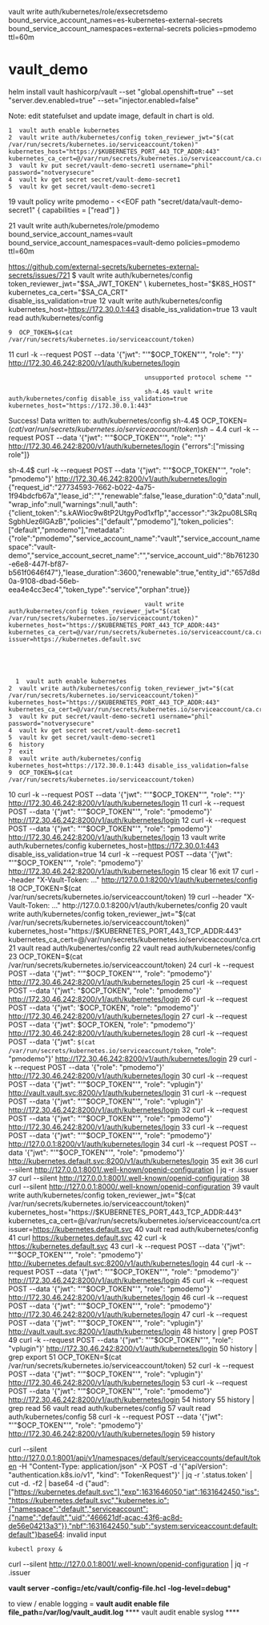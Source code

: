 vault write auth/kubernetes/role/exsecretsdemo bound_service_account_names=es-kubernetes-external-secrets bound_service_account_namespaces=external-secrets policies=pmodemo ttl=60m



# vault_demo
helm install vault hashicorp/vault     --set "global.openshift=true"     --set "server.dev.enabled=true" --set="injector.enabled=false"

Note: edit statefulset and update image, default in chart is old. 


    1  vault auth enable kubernetes
    2  vault write auth/kubernetes/config token_reviewer_jwt="$(cat /var/run/secrets/kubernetes.io/serviceaccount/token)" kubernetes_host="https://$KUBERNETES_PORT_443_TCP_ADDR:443" kubernetes_ca_cert=@/var/run/secrets/kubernetes.io/serviceaccount/ca.crt
    3  vault kv put secret/vault-demo-secret1 username="phil" password="notverysecure"
    4  vault kv get secret secret/vault-demo-secret1
    5  vault kv get secret/vault-demo-secret1

   19  vault policy write pmodemo - <<EOF
path "secret/data/vault-demo-secret1" {
  capabilities = ["read"]
}
                                          
                                          

   21  vault write auth/kubernetes/role/pmodemo bound_service_account_names=vault bound_service_account_namespaces=vault-demo policies=pmodemo ttl=60m
   
https://github.com/external-secrets/kubernetes-external-secrets/issues/721
$ vault write auth/kubernetes/config \
        token_reviewer_jwt="$SA_JWT_TOKEN" \
        kubernetes_host="$K8S_HOST" \
        kubernetes_ca_cert="$SA_CA_CRT" \
        disable_iss_validation=true
    12  vault write auth/kubernetes/config kubernetes_host=https://172.30.0.1:443 disable_iss_validation=true
   13  vault read auth/kubernetes/config
                                          
                                          
                                          
    9  OCP_TOKEN=$(cat /var/run/secrets/kubernetes.io/serviceaccount/token)
   11  curl -k --request POST --data '{"jwt": "'"$OCP_TOKEN"'", "role": ""}' http://172.30.46.242:8200/v1/auth/kubernetes/login

                                          
                                          unsupported protocol scheme ""
                                          
                                          sh-4.4$ vault write auth/kubernetes/config disable_iss_validation=true kubernetes_host="https://172.30.0.1:443"
Success! Data written to: auth/kubernetes/config
sh-4.4$ OCP_TOKEN=$(cat /var/run/secrets/kubernetes.io/serviceaccount/token)sh-4.4$ curl -k --request POST --data '{"jwt": "'"$OCP_TOKEN"'", "role": ""}' http://172.30.46.242:8200/v1/auth/kubernetes/login
{"errors":["missing role"]}
                                          
                                          
sh-4.4$ curl -k --request POST --data '{"jwt": "'"$OCP_TOKEN"'", "role": "pmodemo"}' http://172.30.46.242:8200/v1/auth/kubernetes/login
{"request_id":"27734593-7662-b022-4a75-1f94bdcfb67a","lease_id":"","renewable":false,"lease_duration":0,"data":null,"wrap_info":null,"warnings":null,"auth":{"client_token":"s.kAWioc9w8tP2UtgyPod1xf1p","accessor":"3k2pu08LSRqSgbhUez6lGAzB","policies":["default","pmodemo"],"token_policies":["default","pmodemo"],"metadata":{"role":"pmodemo","service_account_name":"vault","service_account_namespace":"vault-demo","service_account_secret_name":"","service_account_uid":"8b761230-e6e8-447f-bf87-b561f0646f47"},"lease_duration":3600,"renewable":true,"entity_id":"657d8d0a-9108-dbad-56eb-eea4e4cc3ec4","token_type":"service","orphan":true}}
                                          
                                          
                                          vault write auth/kubernetes/config token_reviewer_jwt="$(cat /var/run/secrets/kubernetes.io/serviceaccount/token)" kubernetes_host="https://$KUBERNETES_PORT_443_TCP_ADDR:443" kubernetes_ca_cert=@/var/run/secrets/kubernetes.io/serviceaccount/ca.crt issuer=https://kubernetes.default.svc
                                          
                                          
                                          
                                          
                                         
      1  vault auth enable kubernetes
    2  vault write auth/kubernetes/config token_reviewer_jwt="$(cat /var/run/secrets/kubernetes.io/serviceaccount/token)" kubernetes_host="https://$KUBERNETES_PORT_443_TCP_ADDR:443" kubernetes_ca_cert=@/var/run/secrets/kubernetes.io/serviceaccount/ca.crt
    3  vault kv put secret/vault-demo-secret1 username="phil" password="notverysecure"
    4  vault kv get secret secret/vault-demo-secret1
    5  vault kv get secret/vault-demo-secret1
    6  history
    7  exit
    8  vault write auth/kubernetes/config kubernetes_host=https://172.30.0.1:443 disable_iss_validation=false
    9  OCP_TOKEN=$(cat /var/run/secrets/kubernetes.io/serviceaccount/token)
   10  curl -k --request POST --data '{"jwt": "'"$OCP_TOKEN"'", "role": ""}' http://172.30.46.242:8200/v1/auth/kubernetes/login
   11  curl -k --request POST --data '{"jwt": "'"$OCP_TOKEN"'", "role": "pmodemo"}' http://172.30.46.242:8200/v1/auth/kubernetes/login
   12  curl -k --request POST --data '{"jwt": "'"$OCP_TOKEN"'", "role": "pmodemo"}' http://172.30.46.242:8200/v1/auth/kubernetes/login
   13  vault write auth/kubernetes/config kubernetes_host=https://172.30.0.1:443 disable_iss_validation=true
   14  curl -k --request POST --data '{"jwt": "'"$OCP_TOKEN"'", "role": "pmodemo"}' http://172.30.46.242:8200/v1/auth/kubernetes/login
   15  clear
   16  exit
   17  curl     --header "X-Vault-Token: ..."     http://127.0.0.1:8200/v1/auth/kubernetes/config
   18  OCP_TOKEN=$(cat /var/run/secrets/kubernetes.io/serviceaccount/token)
   19  curl     --header "X-Vault-Token: ..."     http://127.0.0.1:8200/v1/auth/kubernetes/config
   20  vault write auth/kubernetes/config token_reviewer_jwt="$(cat /var/run/secrets/kubernetes.io/serviceaccount/token)" kubernetes_host="https://$KUBERNETES_PORT_443_TCP_ADDR:443" kubernetes_ca_cert=@/var/run/secrets/kubernetes.io/serviceaccount/ca.crt
   21  vault read auth/kubenertes/config
   22  vault read auth/kubernetes/config
   23  OCP_TOKEN=$(cat /var/run/secrets/kubernetes.io/serviceaccount/token)
   24  curl -k --request POST --data '{"jwt": "'"$OCP_TOKEN"'", "role": "pmodemo"}' http://172.30.46.242:8200/v1/auth/kubernetes/login
   25  curl -k --request POST --data '{"jwt": "$OCP_TOKEN", "role": "pmodemo"}' http://172.30.46.242:8200/v1/auth/kubernetes/login
   26  curl -k --request POST --data '{"jwt": '$OCP_TOKEN', "role": "pmodemo"}' http://172.30.46.242:8200/v1/auth/kubernetes/login
   27  curl -k --request POST --data '{"jwt": $OCP_TOKEN, "role": "pmodemo"}' http://172.30.46.242:8200/v1/auth/kubernetes/login
   28  curl -k --request POST --data '{"jwt": `$(cat /var/run/secrets/kubernetes.io/serviceaccount/token`, "role": "pmodemo"}' http://172.30.46.242:8200/v1/auth/kubernetes/login
   29  curl -k --request POST --data '{"role": "pmodemo"}' http://172.30.46.242:8200/v1/auth/kubernetes/login
   30  curl -k --request POST --data '{"jwt": "'"$OCP_TOKEN"'", "role": "vplugin"}' http://vault.vault.svc:8200/v1/auth/kubernetes/login
   31  curl -k --request POST --data '{"jwt": "'"$OCP_TOKEN"'", "role": "vplugin"}' http://172.30.46.242:8200/v1/auth/kubernetes/login
   32  curl -k --request POST --data '{"jwt": "'"$OCP_TOKEN"'", "role": "pmodemo"}' http://172.30.46.242:8200/v1/auth/kubernetes/login
   33  curl -k --request POST --data '{"jwt": "'"$OCP_TOKEN"'", "role": "pmodemo"}' http://127.0.0.1:8200/v1/auth/kubernetes/login
   34  curl -k --request POST --data '{"jwt": "'"$OCP_TOKEN"'", "role": "pmodemo"}' http://kubernetes.default.svc:8200/v1/auth/kubernetes/login
   35  exit
   36  curl --silent http://127.0.0.1:8001/.well-known/openid-configuration | jq -r .issuer
   37  curl --silent http://127.0.0.1:8001/.well-known/openid-configuration 
   38  curl --silent http://127.0.0.1:8000/.well-known/openid-configuration 
   39  vault write auth/kubernetes/config token_reviewer_jwt="$(cat /var/run/secrets/kubernetes.io/serviceaccount/token)" kubernetes_host="https://$KUBERNETES_PORT_443_TCP_ADDR:443" kubernetes_ca_cert=@/var/run/secrets/kubernetes.io/serviceaccount/ca.crt issuer=https://kubernetes.default.svc
   40  vault read auth/kubernetes/config
   41  curl https://kubernetes.default.svc
   42  curl -k https://kubernetes.default.svc
   43  curl -k --request POST --data '{"jwt": "'"$OCP_TOKEN"'", "role": "pmodemo"}' http://kubernetes.default.svc:8200/v1/auth/kubernetes/login
   44  curl -k --request POST --data '{"jwt": "'"$OCP_TOKEN"'", "role": "pmodemo"}' http://172.30.46.242:8200/v1/auth/kubernetes/login
   45  curl -k --request POST --data '{"jwt": "'"$OCP_TOKEN"'", "role": "pmodemo"}' http://172.30.46.242:8200/v1/auth/kubernetes/login
   46  curl -k --request POST --data '{"jwt": "'"$OCP_TOKEN"'", "role": "pmodemo"}' http://172.30.46.242:8200/v1/auth/kubernetes/login
   47  curl -k --request POST --data '{"jwt": "'"$OCP_TOKEN"'", "role": "vplugin"}' http://vault.vault.svc:8200/v1/auth/kubernetes/login
   48  history | grep POST
   49  curl -k --request POST --data '{"jwt": "'"$OCP_TOKEN"'", "role": "vplugin"}' http://172.30.46.242:8200/v1/auth/kubernetes/login
   50  history | grep export
   51  OCP_TOKEN=$(cat /var/run/secrets/kubernetes.io/serviceaccount/token)
   52  curl -k --request POST --data '{"jwt": "'"$OCP_TOKEN"'", "role": "vplugin"}' http://172.30.46.242:8200/v1/auth/kubernetes/login
   53  curl -k --request POST --data '{"jwt": "'"$OCP_TOKEN"'", "role": "pmodemo"}' http://172.30.46.242:8200/v1/auth/kubernetes/login
   54  history
   55  history | grep read
   56  vault read auth/kubernetes/config
   57  vault read auth/kubernetes/config
   58  curl -k --request POST --data '{"jwt": "'"$OCP_TOKEN"'", "role": "pmodemo"}' http://172.30.46.242:8200/v1/auth/kubernetes/login
   59  history
                                          
                                          
 curl --silent http://127.0.0.1:8001/api/v1/namespaces/default/serviceaccounts/default/token   -H "Content-Type: application/json"   -X POST   -d '{"apiVersion": "authentication.k8s.io/v1", "kind": "TokenRequest"}'   | jq -r '.status.token'   | cut -d. -f2   | base64 -d
{"aud":["https://kubernetes.default.svc"],"exp":1631646050,"iat":1631642450,"iss":"https://kubernetes.default.svc","kubernetes.io":{"namespace":"default","serviceaccount":{"name":"default","uid":"466621df-acac-43f6-ac8d-de56e04213a3"}},"nbf":1631642450,"sub":"system:serviceaccount:default:default"}base64: invalid input

    kubectl proxy &
curl --silent http://127.0.0.1:8001/.well-known/openid-configuration | jq -r .issuer

                                          
                                          
   ****vault server -config=/etc/vault/config-file.hcl -log-level=debug*****
                                          
                                          
 to view / enable logging = ****vault audit enable file file_path=/var/log/vault_audit.log****
                                         **** vault audit enable syslog ****
